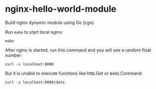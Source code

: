 # nginx-hello-world-module

Build nginx dynamic module using Go (cgo).

Run `make` to start local nginx:

```
make
```

After nginx is started, run this command and you will see a random float number:

```
curl -s localhost:8080
```

But it is unable to execute functions like http.Get or exec.Command:

```
curl -s localhost:8080/date
```
